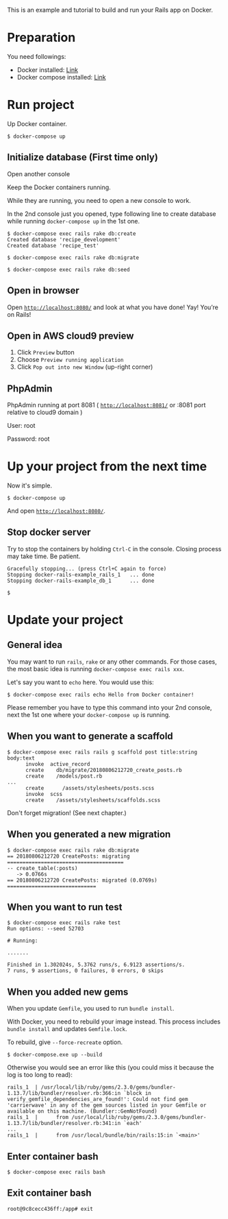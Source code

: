This is an example and tutorial to build and run your Rails app on Docker.

# Preparation

You need followings:

- Docker installed: [Link](https://docs.docker.com/install/linux/docker-ce/ubuntu/)
- Docker compose installed: [Link](https://docs.docker.com/compose/install/)

# Run project

Up Docker container.

```console
$ docker-compose up
```

## Initialize database (First time only)

Open another console

Keep the Docker containers running.

While they are running, you need to open a new console to work.

In the 2nd console just you opened, type following line to create database while running `docker-compose up` in the 1st one.

```console
$ docker-compose exec rails rake db:create
Created database 'recipe_development'
Created database 'recipe_test'
```

```console
$ docker-compose exec rails rake db:migrate
```

```console
$ docker-compose exec rails rake db:seed
```

## Open in browser

Open [`http://localhost:8080/`](http://localhost:8080/) and look at what you have done! Yay! You’re on Rails!


## Open in AWS cloud9 preview

1. Click `Preview` button
2. Choose `Preview running application`
3. Click `Pop out into new Window` (up-right corner)


## PhpAdmin

PhpAdmin running at port 8081 ( [`http://localhost:8081/`](http://localhost:8081/) or :8081 port relative to cloud9 domain )

User: root

Password: root


# Up your project from the next time

Now it's simple.

```console
$ docker-compose up
```

And open [`http://localhost:8080/`](http://localhost:8080/).


## Stop docker server

Try to stop the containers by holding `Ctrl-C` in the console. Closing process may take time. Be patient.

```console
Gracefully stopping... (press Ctrl+C again to force)
Stopping docker-rails-example_rails_1   ... done
Stopping docker-rails-example_db_1      ... done

$
```


# Update your project

## General idea

You may want to run `rails`, `rake` or any other commands. For those cases, the most basic idea is running `docker-compose exec rails xxx`.

Let's say you want to `echo` here. You would use this:

```console
$ docker-compose exec rails echo Hello from Docker container!
```

Please remember you have to type this command into your 2nd console, next the 1st one where your `docker-compose up` is running.

## When you want to generate a scaffold

```console
$ docker-compose exec rails rails g scaffold post title:string body:text
      invoke  active_record
      create    db/migrate/20180806212720_create_posts.rb
      create    /models/post.rb
...
      create      /assets/stylesheets/posts.scss
      invoke  scss
      create    /assets/stylesheets/scaffolds.scss
```

Don't forget migration! (See next chapter.)

## When you generated a new migration

```console
$ docker-compose exec rails rake db:migrate
== 20180806212720 CreatePosts: migrating ======================================
-- create_table(:posts)
   -> 0.0766s
== 20180806212720 CreatePosts: migrated (0.0769s) =============================
```

## When you want to run test

```console
$ docker-compose exec rails rake test
Run options: --seed 52703

# Running:

.......

Finished in 1.302024s, 5.3762 runs/s, 6.9123 assertions/s.
7 runs, 9 assertions, 0 failures, 0 errors, 0 skips
```

## When you added new gems

When you update `Gemfile`, you used to run `bundle install`.

With Docker, you need to rebuild your image instead. This process includes `bundle install` and updates `Gemfile.lock`.

To rebuild, give `--force-recreate` option.

```console
$ docker-compose.exe up --build
```

Otherwise you would see an error like this (you could miss it because the log is too long to read):

```
rails_1  | /usr/local/lib/ruby/gems/2.3.0/gems/bundler-1.13.7/lib/bundler/resolver.rb:366:in `block in verify_gemfile_dependencies_are_found!': Could not find gem 'carrierwave' in any of the gem sources listed in your Gemfile or available on this machine. (Bundler::GemNotFound)
rails_1  |      from /usr/local/lib/ruby/gems/2.3.0/gems/bundler-1.13.7/lib/bundler/resolver.rb:341:in `each'
...
rails_1  |      from /usr/local/bundle/bin/rails:15:in `<main>'
```

## Enter container bash

```console
$ docker-compose exec rails bash
```

## Exit container bash

```console
root@9c8cecc436ff:/app# exit
```
